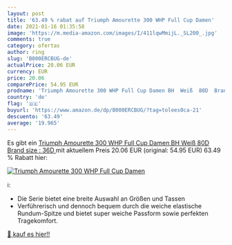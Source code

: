 ```yaml
---
layout: post
title: '63.49 % rabat auf Triumph Amourette 300 WHP Full Cup Damen'
date: 2021-01-16 01:35:58
image: 'https://m.media-amazon.com/images/I/411lqwMmijL._SL200_.jpg'
comments: true
category: ofertas
author: ring
slug: 'B000ERCBUG-de'
actualPrice: 20.06 EUR
currency: EUR
price: 20.06
comparePrice: 54.95 EUR
prodname: 'Triumph Amourette 300 WHP Full Cup Damen BH  Weiß  80D  Brand size : 36D '
country: 'de'
flag: '🇩🇪'
buyurl: 'https://www.amazon.de/dp/B000ERCBUG/?tag=tolees0ca-21'
descuento: '63.49'
average: '19.965'
---
```


Es gibt ein [Triumph Amourette 300 WHP Full Cup Damen BH  Weiß  80D  Brand size : 36D ](https://www.amazon.de/dp/B000ERCBUG/?tag=tolees0ca-21) mit aktuellem Preis 20.06 EUR (original: 54.95 EUR) 63.49 % Rabatt hier:

[![Triumph Amourette 300 WHP Full Cup Damen](https://m.media-amazon.com/images/I/411lqwMmijL._SL200_.jpg)](https://www.amazon.de/dp/B000ERCBUG/?tag=tolees0ca-21)

ℹ️:

- Die Serie bietet eine breite Auswahl an Größen und Tassen
- Verführerisch und dennoch bequem durch die weiche elastische Rundum-Spitze und bietet super weiche Passform sowie perfekten Tragekomfort.

[🛒 kauf es hier!!](https://www.amazon.de/dp/B000ERCBUG/?tag=tolees0ca-21)
